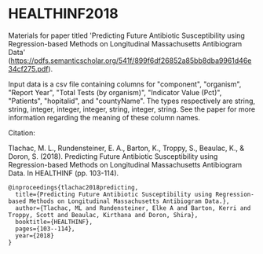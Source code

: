 # HEALTHINF2018
Materials for paper titled 'Predicting Future Antibiotic Susceptibility using Regression-based Methods on Longitudinal Massachusetts Antibiogram Data' (https://pdfs.semanticscholar.org/541f/899f6df26852a85bb8dba9961d46e34cf275.pdf).  

Input data is a csv file containing columns for "component", "organism", "Report Year", "Total Tests (by organism)", "Indicator Value (Pct)", "Patients", "hopitalid", and "countyName".  The types respectively are string, string, integer, integer, integer, string, integer, string. See the paper for more information regarding the meaning of these column names. 

Citation:

Tlachac, M. L., Rundensteiner, E. A., Barton, K., Troppy, S., Beaulac, K., & Doron, S. (2018). Predicting Future Antibiotic Susceptibility using Regression-based Methods on Longitudinal Massachusetts Antibiogram Data. In HEALTHINF (pp. 103-114).

```
@inproceedings{tlachac2018predicting,
  title={Predicting Future Antibiotic Susceptibility using Regression-based Methods on Longitudinal Massachusetts Antibiogram Data.},
  author={Tlachac, ML and Rundensteiner, Elke A and Barton, Kerri and Troppy, Scott and Beaulac, Kirthana and Doron, Shira},
  booktitle={HEALTHINF},
  pages={103--114},
  year={2018}
}
```
